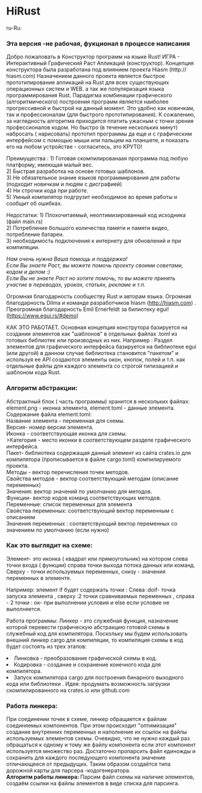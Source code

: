 # HiRust

ru-Ru:
<h3>Эта версия -не рабочая, фукционал в процессе написания </h3>
Добро пожаловать в Конструктор программ на языке Rust!
ИГРА - Интерактивный Графический Раст Апликаций (конструктор).
Концепция конструктора была разработана под влиянием проекта Hiasm (http:// hiasm.com)  
Назначением данного проекта является быстрое прототипирование апликаций  на Rust для всех существующих операционных систем и WEB. а так же популяризация языка программирования Rust.
Парадигма комбинации графического (алгоритмического) построения программ является наиболее прогрессивной и быстрой на данный момент.
Это удобно как новичкам, так и профессионалам (для быстрого прототипирования). 
К сожалению, за наглядность алгоритма приходится платить ужасным с точки зрения профессионалов кодом. 
Но быстро (в течение нескольких минут) набросать ( нарисовать) прототип программы да еще и с графическим интерфейсом с помощью мыши или пальцем на планшете, и показать его на любом устройстве - согласитесь, это КРУТО!
<p>Преимущества :
1) Готовая скомпилированаая программа под любую платформу, имеющая малый вес.<br>
2) Быстрая разработка на основе готовых шаблонов.<br>
3) Не обязательное знание языков программирования для работы (подходит новичкам и людям с дисграфией)<br>
4) Ни строчки кода при работе. <br>
5) Умный компилятор подгрузит необходимое во время работы и сообщит об ошибках.
</p>
<p>
Недостатки:
1) Плохочитаемый, неоптимизированный код исходника (файл main.rs)<br>
2) Потребление большого количества памяти и памяти видео, потребление батареи. <br>
3) необходимость подключения к интернету для обновлений и при компиляции. <br>
</p>
<i>Нам очень нужна Ваша помощь и поддержка!<br>
Если Вы знаете Раст, вы можете помочь проекту своими советами, кодом и делом :)<br>
Если Вы не знаете Раст но хотите помочь, то вы можете принять участие в переводах, уроках, статьях, рекламе и т.п.</i>

Огромная благодарность сообществу Rust и авторам языка.
Огромная благодарность Dilma  и команде разработчиков hiasm (<a blanc_>http://hiasm.com</a>) .
Преогромная благодарность Emil Ernerfeldt за билиотеку egui!(<a blanc_>https://www.egui.rs/#demo</a>)

КАК ЭТО РАБОТАЕТ.
Основная концепция конструтора базируется на создании элементов как "шаблонов" в отдельных файлах .toml из готовых библиотек  или производных из них.
Например :
Раздел элементов для графического интерфейса базируется на библиотеке egui (или другой) в данном случае библиотека становится "пакетом" и используя ее API 
создаются элементы окон, кнопок, полей и т.п. как отдельные файлы для каждого элемента со строгой типизацией и шаблоном кода Rust.

<h3>Алгоритм абстракции:</h3> 
Абстрактный блок ( часть программы) хранится в нескольких файлах: 
element.png - иконка элемента, element.toml - данные  элемента. 
 Содержание файла element.toml:
<br>Название элемента - переменная для схемы.
<br>Версия- номер версии элемента.
<br>Иконка - соответствующая иконка для схемы. 
<br>>Категория - место иконки в соответствующем разделе графического интерфейса. 
<br>Пакет- библиотека содержащая данный элемент из сайта crates.io для компилятора (прописывается в файле cargo.toml) компилируемого проекта. 
<br>Методы - вектор перечисления точек методов. 
<br>Свойства методов - вектор соответствующий методам (описание переменных)
<br>Значения: вектор значений по умолчанию для методов.
<br>Функции- вектор кодов команд соответствующих методов. 
<br>Переменные: список переменных для элемента 
<br>Свойства переменных: соответствующий вектор переменным с описанием 
<br>Значения переменных : соответствующий вектор переменных со значением по умолчанию (если нужно) 
</br>
<h3>Как это выглядит на схеме:</h3> 
Элемент- это иконка ( квадрат или прямоугольник) на котором слева точки входа ( функции) справа точки выхода  потока данных или команд. Сверху - точки используемых переменных, снизу - значения переменных в элементе. 

Например: элемент if будет содержать точки : 
Слева :doif- точка запуска элемента , 
сверху :2 точки сравниваемых переменных , 
справа - 2 точки : ок- при выполнении условия и else если условие не выполняется. 

Работа программы: 
Линкер - это служебная функция, назначение которой перевести графическую абстракцию готовой схемы в служебный код для компилятора. 
Поскольку мы будем использовать внешний линкер cargo для компиляции,  то компиляция схемы в код будет состоять из трех этапов:
<li>Линковка - преобразование графической схемы в код.</li>
<li>Кодировка - создание и сохранение конечного кода для компилятора.</li>
<li>Запуск компилятора cargo для построения бинарного выходного кода или библиотеки . 
Идея: продумать возможность загрузки скомпилированного на crates.io или  github.com
 
<h3>Работа линкера:</h3>
При соединении точек в схеме, линкер обращается к файлам соединяемых компонентов. При этом происходит "оптимизация" создание внутренних переменных и наполнение их ссылок на файлы используемых элементов схемы.
Очевидно, что не нужно каждый раз обращаться к одному и тому же файлу компонента если этот компонент используется множество раз.
Достаточно пропарсить файл единожды и сохранить для каждого последующего компонента значение отличающееся от предыдущих.
Таким образом создаётся типа дорожной карты для  парсера -кодогенератора.<br>
<strong>Алгоритм работы линкера: </strong>
Парсим файл схемы на наличие элементов, создаём ссылки на файлы элементов в виде списка для парсинга.
